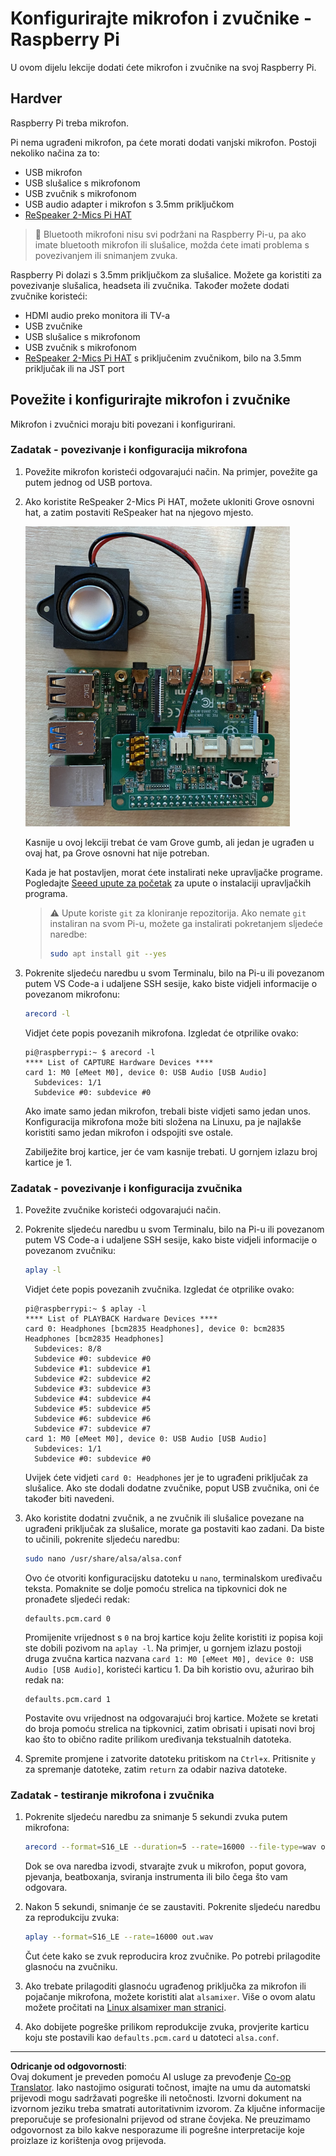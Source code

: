 <!--
CO_OP_TRANSLATOR_METADATA:
{
  "original_hash": "7e45d884493c5222348b43fbc4481b6a",
  "translation_date": "2025-08-28T12:56:49+00:00",
  "source_file": "6-consumer/lessons/1-speech-recognition/pi-microphone.md",
  "language_code": "hr"
}
-->
# Konfigurirajte mikrofon i zvučnike - Raspberry Pi

U ovom dijelu lekcije dodati ćete mikrofon i zvučnike na svoj Raspberry Pi.

## Hardver

Raspberry Pi treba mikrofon.

Pi nema ugrađeni mikrofon, pa ćete morati dodati vanjski mikrofon. Postoji nekoliko načina za to:

* USB mikrofon
* USB slušalice s mikrofonom
* USB zvučnik s mikrofonom
* USB audio adapter i mikrofon s 3.5mm priključkom
* [ReSpeaker 2-Mics Pi HAT](https://www.seeedstudio.com/ReSpeaker-2-Mics-Pi-HAT.html)

> 💁 Bluetooth mikrofoni nisu svi podržani na Raspberry Pi-u, pa ako imate bluetooth mikrofon ili slušalice, možda ćete imati problema s povezivanjem ili snimanjem zvuka.

Raspberry Pi dolazi s 3.5mm priključkom za slušalice. Možete ga koristiti za povezivanje slušalica, headseta ili zvučnika. Također možete dodati zvučnike koristeći:

* HDMI audio preko monitora ili TV-a
* USB zvučnike
* USB slušalice s mikrofonom
* USB zvučnik s mikrofonom
* [ReSpeaker 2-Mics Pi HAT](https://www.seeedstudio.com/ReSpeaker-2-Mics-Pi-HAT.html) s priključenim zvučnikom, bilo na 3.5mm priključak ili na JST port

## Povežite i konfigurirajte mikrofon i zvučnike

Mikrofon i zvučnici moraju biti povezani i konfigurirani.

### Zadatak - povezivanje i konfiguracija mikrofona

1. Povežite mikrofon koristeći odgovarajući način. Na primjer, povežite ga putem jednog od USB portova.

1. Ako koristite ReSpeaker 2-Mics Pi HAT, možete ukloniti Grove osnovni hat, a zatim postaviti ReSpeaker hat na njegovo mjesto.

    ![Raspberry Pi s ReSpeaker hatom](../../../../../translated_images/pi-respeaker-hat.f00fabe7dd039a93e2e0aa0fc946c9af0c6a9eb17c32fa1ca097fb4e384f69f0.hr.png)

    Kasnije u ovoj lekciji trebat će vam Grove gumb, ali jedan je ugrađen u ovaj hat, pa Grove osnovni hat nije potreban.

    Kada je hat postavljen, morat ćete instalirati neke upravljačke programe. Pogledajte [Seeed upute za početak](https://wiki.seeedstudio.com/ReSpeaker_2_Mics_Pi_HAT_Raspberry/#getting-started) za upute o instalaciji upravljačkih programa.

    > ⚠️ Upute koriste `git` za kloniranje repozitorija. Ako nemate `git` instaliran na svom Pi-u, možete ga instalirati pokretanjem sljedeće naredbe:
    >
    > ```sh
    > sudo apt install git --yes
    > ```

1. Pokrenite sljedeću naredbu u svom Terminalu, bilo na Pi-u ili povezanom putem VS Code-a i udaljene SSH sesije, kako biste vidjeli informacije o povezanom mikrofonu:

    ```sh
    arecord -l
    ```

    Vidjet ćete popis povezanih mikrofona. Izgledat će otprilike ovako:

    ```output
    pi@raspberrypi:~ $ arecord -l
    **** List of CAPTURE Hardware Devices ****
    card 1: M0 [eMeet M0], device 0: USB Audio [USB Audio]
      Subdevices: 1/1
      Subdevice #0: subdevice #0
    ```

    Ako imate samo jedan mikrofon, trebali biste vidjeti samo jedan unos. Konfiguracija mikrofona može biti složena na Linuxu, pa je najlakše koristiti samo jedan mikrofon i odspojiti sve ostale.

    Zabilježite broj kartice, jer će vam kasnije trebati. U gornjem izlazu broj kartice je 1.

### Zadatak - povezivanje i konfiguracija zvučnika

1. Povežite zvučnike koristeći odgovarajući način.

1. Pokrenite sljedeću naredbu u svom Terminalu, bilo na Pi-u ili povezanom putem VS Code-a i udaljene SSH sesije, kako biste vidjeli informacije o povezanom zvučniku:

    ```sh
    aplay -l
    ```

    Vidjet ćete popis povezanih zvučnika. Izgledat će otprilike ovako:

    ```output
    pi@raspberrypi:~ $ aplay -l
    **** List of PLAYBACK Hardware Devices ****
    card 0: Headphones [bcm2835 Headphones], device 0: bcm2835 Headphones [bcm2835 Headphones]
      Subdevices: 8/8
      Subdevice #0: subdevice #0
      Subdevice #1: subdevice #1
      Subdevice #2: subdevice #2
      Subdevice #3: subdevice #3
      Subdevice #4: subdevice #4
      Subdevice #5: subdevice #5
      Subdevice #6: subdevice #6
      Subdevice #7: subdevice #7
    card 1: M0 [eMeet M0], device 0: USB Audio [USB Audio]
      Subdevices: 1/1
      Subdevice #0: subdevice #0
    ```

    Uvijek ćete vidjeti `card 0: Headphones` jer je to ugrađeni priključak za slušalice. Ako ste dodali dodatne zvučnike, poput USB zvučnika, oni će također biti navedeni.

1. Ako koristite dodatni zvučnik, a ne zvučnik ili slušalice povezane na ugrađeni priključak za slušalice, morate ga postaviti kao zadani. Da biste to učinili, pokrenite sljedeću naredbu:

    ```sh
    sudo nano /usr/share/alsa/alsa.conf
    ```

    Ovo će otvoriti konfiguracijsku datoteku u `nano`, terminalskom uređivaču teksta. Pomaknite se dolje pomoću strelica na tipkovnici dok ne pronađete sljedeći redak:

    ```output
    defaults.pcm.card 0
    ```

    Promijenite vrijednost s `0` na broj kartice koju želite koristiti iz popisa koji ste dobili pozivom na `aplay -l`. Na primjer, u gornjem izlazu postoji druga zvučna kartica nazvana `card 1: M0 [eMeet M0], device 0: USB Audio [USB Audio]`, koristeći karticu 1. Da bih koristio ovu, ažurirao bih redak na:

    ```output
    defaults.pcm.card 1
    ```

    Postavite ovu vrijednost na odgovarajući broj kartice. Možete se kretati do broja pomoću strelica na tipkovnici, zatim obrisati i upisati novi broj kao što to obično radite prilikom uređivanja tekstualnih datoteka.

1. Spremite promjene i zatvorite datoteku pritiskom na `Ctrl+x`. Pritisnite `y` za spremanje datoteke, zatim `return` za odabir naziva datoteke.

### Zadatak - testiranje mikrofona i zvučnika

1. Pokrenite sljedeću naredbu za snimanje 5 sekundi zvuka putem mikrofona:

    ```sh
    arecord --format=S16_LE --duration=5 --rate=16000 --file-type=wav out.wav
    ```

    Dok se ova naredba izvodi, stvarajte zvuk u mikrofon, poput govora, pjevanja, beatboxanja, sviranja instrumenta ili bilo čega što vam odgovara.

1. Nakon 5 sekundi, snimanje će se zaustaviti. Pokrenite sljedeću naredbu za reprodukciju zvuka:

    ```sh
    aplay --format=S16_LE --rate=16000 out.wav
    ```

    Čut ćete kako se zvuk reproducira kroz zvučnike. Po potrebi prilagodite glasnoću na zvučniku.

1. Ako trebate prilagoditi glasnoću ugrađenog priključka za mikrofon ili pojačanje mikrofona, možete koristiti alat `alsamixer`. Više o ovom alatu možete pročitati na [Linux alsamixer man stranici](https://linux.die.net/man/1/alsamixer).

1. Ako dobijete pogreške prilikom reprodukcije zvuka, provjerite karticu koju ste postavili kao `defaults.pcm.card` u datoteci `alsa.conf`.

---

**Odricanje od odgovornosti**:  
Ovaj dokument je preveden pomoću AI usluge za prevođenje [Co-op Translator](https://github.com/Azure/co-op-translator). Iako nastojimo osigurati točnost, imajte na umu da automatski prijevodi mogu sadržavati pogreške ili netočnosti. Izvorni dokument na izvornom jeziku treba smatrati autoritativnim izvorom. Za ključne informacije preporučuje se profesionalni prijevod od strane čovjeka. Ne preuzimamo odgovornost za bilo kakve nesporazume ili pogrešne interpretacije koje proizlaze iz korištenja ovog prijevoda.